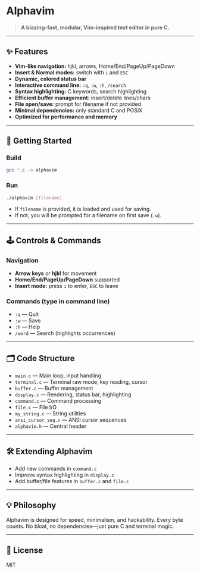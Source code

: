 # Alphavim

> **A blazing-fast, modular, Vim-inspired text editor in pure C.**

---

## ✨ Features
- **Vim-like navigation:** hjkl, arrows, Home/End/PageUp/PageDown
- **Insert & Normal modes:** switch with `i` and `ESC`
- **Dynamic, colored status bar**
- **Interactive command line:** `:q`, `:w`, `:h`, `/search`
- **Syntax highlighting:** C keywords, search highlighting
- **Efficient buffer management:** insert/delete lines/chars
- **File open/save:** prompt for filename if not provided
- **Minimal dependencies:** only standard C and POSIX
- **Optimized for performance and memory**

---

## 🚀 Getting Started

### Build
```sh
gcc *.c -o alphavim
```

### Run
```sh
./alphavim [filename]
```
- If `filename` is provided, it is loaded and used for saving.
- If not, you will be prompted for a filename on first save (`:w`).

---

## 🕹️ Controls & Commands

### Navigation
- **Arrow keys** or **hjkl** for movement
- **Home/End/PageUp/PageDown** supported
- **Insert mode:** press `i` to enter, `ESC` to leave

### Commands (type in command line)
- `:q` — Quit
- `:w` — Save
- `:h` — Help
- `/word` — Search (highlights occurrences)

---

## 🗂️ Code Structure
- `main.c` — Main loop, input handling
- `terminal.c` — Terminal raw mode, key reading, cursor
- `buffer.c` — Buffer management
- `display.c` — Rendering, status bar, highlighting
- `command.c` — Command processing
- `file.c` — File I/O
- `my_string.c` — String utilities
- `ansi_cursor_seq.c` — ANSI cursor sequences
- `alphavim.h` — Central header

---

## 🛠️ Extending Alphavim
- Add new commands in `command.c`
- Improve syntax highlighting in `display.c`
- Add buffer/file features in `buffer.c` and `file.c`

---

## 💡 Philosophy
Alphavim is designed for speed, minimalism, and hackability. Every byte counts. No bloat, no dependencies—just pure C and terminal magic.

---

## 📄 License
MIT
